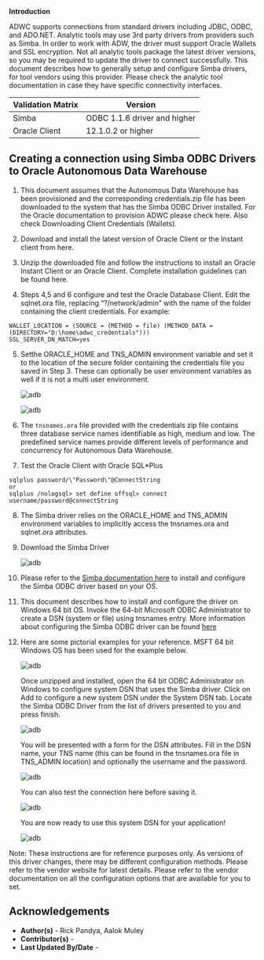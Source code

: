**Introduction**

ADWC supports connections from standard drivers including JDBC, ODBC, and ADO.NET. Analytic tools may use 3rd party drivers from providers such as Simba. In order to work with ADW, the driver must support Oracle Wallets and SSL encryption. Not all analytic tools package the latest driver versions, so you may be required to update the driver to connect successfully. This document describes how to generally setup and configure Simba drivers, for tool vendors using this provider. Please check the analytic tool documentation in case they have specific connectivity interfaces.

| Validation Matrix  | Version  |
| ------------- | ------------- |
| Simba  | ODBC 1.1.6 driver and higher  |
| Oracle Client  | 12.1.0.2 or higher |


## **Creating a connection using Simba ODBC Drivers to Oracle Autonomous Data Warehouse**


1. This document assumes that the Autonomous Data Warehouse has been provisioned and the corresponding credentials.zip file has been downloaded to the system that has the Simba ODBC Driver installed. For the Oracle documentation to provision ADWC please check here. Also check Downloading Client Credentials (Wallets).

2. Download and install the latest version of Oracle Client or the Instant client from here.

3. Unzip the downloaded file and follow the instructions to install an Oracle Instant Client or an Oracle Client. Complete installation guidelines can be found here.

4. Steps 4,5 and 6 configure and test the Oracle Database Client. Edit the sqlnet.ora file, replacing “?/network/admin” with the name of the folder containing the client credentials.
  For example:
  ```
  WALLET_LOCATION = (SOURCE = (METHOD = file) (METHOD_DATA = (DIRECTORY="D:\home\adwc_credentials")))
  SSL_SERVER_DN_MATCH=yes
  ```
5. Setthe ORACLE\_HOME and TNS\_ADMIN environment variable and set it to the location of the secure folder containing the credentials file you saved in Step 3. These can optionally be user environment variables as well if it is not a multi user environment.

    ![adb](./images/windows_system_properties_dialog_box.jpg)

    ![adb](./images/set_environment_variable.jpg)

6. The `tnsnames.ora` file provided with the credentials zip file contains three database service names identifiable as high, medium and low. The predefined service names provide different levels of performance and concurrency for Autonomous Data Warehouse.

7. Test the Oracle Client with Oracle SQL*Plus

  ```
  sqlplus password/\"Password\"@ConnectString
  or
  sqlplus /nologsql> set define offsql> connect username/password@connectString
  ```

8. The Simba driver relies on the ORACLE\_HOME and TNS\_ADMIN environment variables to implicitly access the tnsnames.ora and sqlnet.ora attributes.
9. Download the Simba Driver

    ![adb](./images/download_simba_driver.jpg)

10. Please refer to the [Simba documentation here](https://documentation.insightsoftware.com/oracle-odbc/content/oracle_odbc.htm) to install and configure the Simba ODBC driver based on your OS.  
11. This document describes how to install and configure the driver on Windows 64 bit OS. Invoke the 64-bit Microsoft ODBC Administrator to create a DSN (system or file) using tnsnames entry. More information about configuring the Simba ODBC driver can be found [here](https://insightsoftware.com/drivers/oracle-odbc-jdbc/)
12. Here are some pictorial examples for your reference. MSFT 64 bit Windows OS has been used for the example below.

    ![adb](./images/odbc_administrator_panel.jpg)

    Once unzipped and installed, open the 64 bit ODBC Administrator on Windows to configure system DSN that uses the Simba driver. Click on Add to configure a new system DSN under the System DSN tab. Locate the Simba ODBC Driver from the list of drivers presented to you and press finish.

    ![adb](./images/create_new_datasource.jpg)


    You will be presented with a form for the DSN attributes. Fill in the DSN name, your TNS name (this can be found in the tnsnames.ora file in TNS\_ADMIN location) and optionally the username and the password.


    ![adb](./images/save_dsn_password.jpg)

    You can also test the connection here before saving it.

    ![adb](./images/test_dsn_connection.jpg)

    You are now ready to use this system DSN for your application!

    ![adb](./images/dsn_configuration_completed.jpg)


Note: These instructions are for reference purposes only. As versions of this driver changes, there may be different configuration methods. Please refer to the vendor website for latest details. Please refer to the vendor documentation on all the configuration options that are available for you to set.


## **Acknowledgements**
* **Author(s)** - Rick Pandya, Aalok Muley
* **Contributor(s)** -
* **Last Updated By/Date** -  
